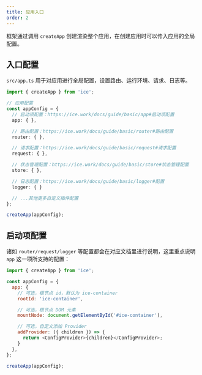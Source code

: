 ```yaml
---
title: 应用入口
order: 2
---
```


框架通过调用 `createApp` 创建渲染整个应用，在创建应用时可以传入应用的全局配置。

## 入口配置

`src/app.ts` 用于对应用进行全局配置，设置路由、运行环境、请求、日志等。

```ts
import { createApp } from 'ice';

// 应用配置
const appConfig = {
  // 启动项配置：https://ice.work/docs/guide/basic/app#启动项配置
  app: { },

  // 路由配置：https://ice.work/docs/guide/basic/router#路由配置
  router: { },

  // 请求配置：https://ice.work/docs/guide/basic/request#请求配置
  request: { },

  // 状态管理配置：https://ice.work/docs/guide/basic/store#状态管理配置
  store: { },

  // 日志配置：https://ice.work/docs/guide/basic/logger#配置
  logger: { }

  // ...其他更多自定义插件配置
};

createApp(appConfig);
```

## 启动项配置

诸如 `router/request/logger` 等配置都会在对应文档里进行说明，这里重点说明 `app` 这一项所支持的配置：

```js
import { createApp } from 'ice';

const appConfig = {
  app: {
    // 可选，根节点 id，默认为 ice-container
    rootId: 'ice-container',

    // 可选，根节点 DOM 元素
    mountNode: document.getElementById('#ice-container'),

    // 可选，自定义添加 Provider
    addProvider: ({ children }) => {
      return <ConfigProvider>{children}</ConfigProvider>;
    }
  },
};

createApp(appConfig);
```
